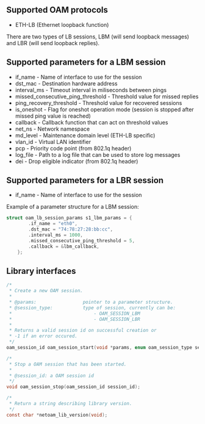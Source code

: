 

Supported OAM protocols
-----------------------
* ETH-LB (Ethernet loopback function)

There are two types of LB sessions, LBM (will send loopback messages) and LBR (will send loopback replies).

Supported parameters for a LBM session
--------------------------------------
- if_name - Name of interface to use for the session
- dst_mac - Destination hardware address
- interval_ms - Timeout interval in miliseconds between pings
- missed_consecutive_ping_threshold - Threshold value for missed replies
- ping_recovery_threshold - Threshold value for recovered sessions
- is_oneshot - Flag for oneshot operation mode (session is stopped after missed ping value is reached)
- callback - Callback function that can act on threshold values
- net_ns - Network namespace
- md_level - Maintenance domain level (ETH-LB specific)
- vlan_id - Virtual LAN identifier
- pcp - Priority code point (from 802.1q header)
- log_file - Path to a log file that can be used to store log messages
- dei - Drop eligible indicator (from 802.1q header)

Supported parameters for a LBR session
--------------------------------------
- if_name - Name of interface to use for the session

Example of a parameter structure for a LBM session:

```c
struct oam_lb_session_params s1_lbm_params = {
        .if_name = "eth0",
        .dst_mac = "74:78:27:28:bb:cc",
        .interval_ms = 1000,
        .missed_consecutive_ping_threshold = 5,
        .callback = &lbm_callback,
    };
```

Library interfaces
------------------
```c
/*
 * Create a new OAM session.
 *
 * @params:                 pointer to a parameter structure.
 * @session_type:           type of session, currently can be:
 *                              - OAM_SESSION_LBM
 *                              - OAM_SESSION_LBR
 * 
 * Returns a valid session id on successful creation or
 * -1 if an error occured.
 */
oam_session_id oam_session_start(void *params, enum oam_session_type session_type);

/* 
 * Stop a OAM session that has been started.
 * 
 * @session_id: a OAM session id
 */
void oam_session_stop(oam_session_id session_id);

/*
 * Return a string describing library version.
 */
const char *netoam_lib_version(void);
```